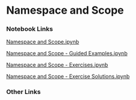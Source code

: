 # Namespace and Scope

### Notebook Links

[Namespace and Scope.ipynb](https://colab.research.google.com/drive/1rGaRBeMQW33eLoWVdKWRrM9pJyORbMre?usp=sharing)

[Namespace and Scope - Guided Examples.ipynb](https://colab.research.google.com/drive/1x4SXTzDNHZj711OYXp5X3kRtfkCQr1Lj?usp=sharing)

[Namespace and Scope - Exercises.ipynb](https://colab.research.google.com/drive/1vQ0I0kKfLTyQP44nlC9zxozjLSDXXMih?usp=sharing)

[Namespace and Scope - Exercise Solutions.ipynb](https://colab.research.google.com/drive/1W0Jv7Km9gw75ztJcLPT8783ib2RTJP7w?usp=sharing)

### Other Links

